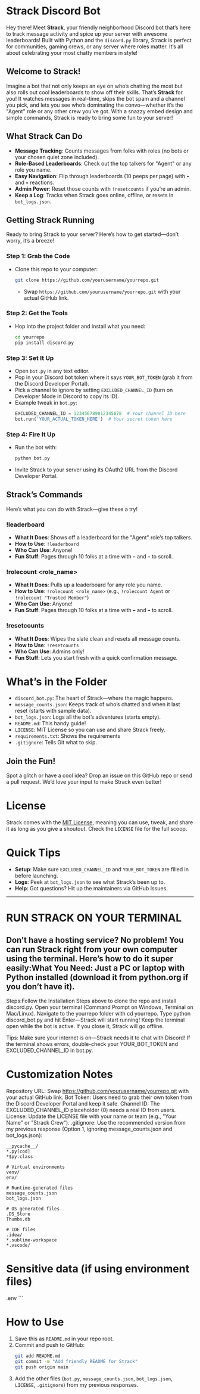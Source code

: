 
# **Strack Discord Bot**

Hey there! Meet **Strack**, your friendly neighborhood Discord bot that’s here to track message activity and spice up your server with awesome leaderboards! Built with Python and the `discord.py` library, Strack is perfect for communities, gaming crews, or any server where roles matter. It’s all about celebrating your most chatty members in style!

## **Welcome to Strack!**

Imagine a bot that not only keeps an eye on who’s chatting the most but also rolls out cool leaderboards to show off their skills. That’s **Strack** for you! It watches messages in real-time, skips the bot spam and a channel you pick, and lets you see who’s dominating the convo—whether it’s the "Agent" role or any other crew you’ve got. With a snazzy embed design and simple commands, Strack is ready to bring some fun to your server!

## **What Strack Can Do**

- **Message Tracking**: Counts messages from folks with roles (no bots or your chosen quiet zone included).
- **Role-Based Leaderboards**: Check out the top talkers for "Agent" or any role you name.
- **Easy Navigation**: Flip through leaderboards (10 peeps per page) with `⬅️` and `➡️` reactions.
- **Admin Power**: Reset those counts with `!resetcounts` if you’re an admin.
- **Keep a Log**: Tracks when Strack goes online, offline, or resets in `bot_logs.json`.

## **Getting Strack Running**

Ready to bring Strack to your server? Here’s how to get started—don’t worry, it’s a breeze!

### **Step 1: Grab the Code**
- Clone this repo to your computer:
  ```bash
  git clone https://github.com/yourusername/yourrepo.git
  ```
  - Swap `https://github.com/yourusername/yourrepo.git` with your actual GitHub link.

### **Step 2: Get the Tools**
- Hop into the project folder and install what you need:
  ```bash
  cd yourrepo
  pip install discord.py
  ```

### **Step 3: Set It Up**
- Open `bot.py` in any text editor.
- Pop in your Discord bot token where it says `YOUR_BOT_TOKEN` (grab it from the Discord Developer Portal).
- Pick a channel to ignore by setting `EXCLUDED_CHANNEL_ID` (turn on Developer Mode in Discord to copy its ID).
- Example tweak in `bot.py`:
  ```python
  EXCLUDED_CHANNEL_ID = 123456789012345678  # Your channel ID here
  bot.run('YOUR_ACTUAL_TOKEN_HERE')  # Your secret token here
  ```

### **Step 4: Fire It Up**
- Run the bot with:
  ```bash
  python bot.py
  ```
- Invite Strack to your server using its OAuth2 URL from the Discord Developer Portal.

## **Strack’s Commands**

Here’s what you can do with Strack—give these a try!

### **!leaderboard**
- **What It Does**: Shows off a leaderboard for the "Agent" role’s top talkers.
- **How to Use**: `!leaderboard`
- **Who Can Use**: Anyone!
- **Fun Stuff**: Pages through 10 folks at a time with `⬅️` and `➡️` to scroll.

### **!rolecount <role_name>**
- **What It Does**: Pulls up a leaderboard for any role you name.
- **How to Use**: `!rolecount <role_name>` (e.g., `!rolecount Agent` or `!rolecount "Trusted Member"`)
- **Who Can Use**: Anyone!
- **Fun Stuff**: Pages through 10 folks at a time with `⬅️` and `➡️` to scroll.

### **!resetcounts**
- **What It Does**: Wipes the slate clean and resets all message counts.
- **How to Use**: `!resetcounts`
- **Who Can Use**: Admins only!
- **Fun Stuff**: Lets you start fresh with a quick confirmation message.

# **What’s in the Folder**
- `discord_bot.py`: The heart of Strack—where the magic happens.
- `message_counts.json`: Keeps track of who’s chatted and when it last reset (starts with sample data).
- `bot_logs.json`: Logs all the bot’s adventures (starts empty).
- `README.md`: This handy guide!
- `LICENSE`: MIT License so you can use and share Strack freely.
- `requirements.txt`: Shows the requirements
- `.gitignore`: Tells Git what to skip.

## **Join the Fun!**
Spot a glitch or have a cool idea? Drop an issue on this GitHub repo or send a pull request. We’d love your input to make Strack even better!

# **License**
Strack comes with the [MIT License](LICENSE), meaning you can use, tweak, and share it as long as you give a shoutout. Check the `LICENSE` file for the full scoop.

# **Quick Tips**
- **Setup**: Make sure `EXCLUDED_CHANNEL_ID` and `YOUR_BOT_TOKEN` are filled in before launching.
- **Logs**: Peek at `bot_logs.json` to see what Strack’s been up to.
- **Help**: Got questions? Hit up the maintainers via GitHub Issues.

---

# RUN STRACK ON YOUR TERMINAL
## Don’t have a hosting service? No problem! You can run Strack right from your own computer using the terminal. Here’s how to do it super easily:What You Need: Just a PC or laptop with Python installed (download it from python.org if you don’t have it).

Steps:Follow the Installation Steps above to clone the repo and install discord.py.
Open your terminal (Command Prompt on Windows, Terminal on Mac/Linux).
Navigate to the yourrepo folder with cd yourrepo.
Type python discord_bot.py and hit Enter—Strack will start running!
Keep the terminal open while the bot is active. If you close it, Strack will go offline.

Tips: Make sure your internet is on—Strack needs it to chat with Discord!
If the terminal shows errors, double-check your YOUR_BOT_TOKEN and EXCLUDED_CHANNEL_ID in bot.py.

# Customization Notes

 Repository URL: Swap https://github.com/yourusername/yourrepo.git with your actual GitHub link.
 Bot Token: Users need to grab their own token from the Discord Developer Portal and keep it safe.
 Channel ID: The EXCLUDED_CHANNEL_ID placeholder (0) needs a real ID from users.
 License: Update the LICENSE file with your name or team (e.g., "Your Name" or "Strack Crew").
 .gitignore: Use the recommended version from my previous response (Option 1, ignoring message_counts.json and bot_logs.json):

 ```# Python
__pycache__/
*.py[cod]
*$py.class

# Virtual environments
venv/
env/

# Runtime-generated files
message_counts.json
bot_logs.json

# OS generated files
.DS_Store
Thumbs.db

# IDE files
.idea/
*.sublime-workspace
*.vscode/
 ```

# Sensitive data (if using environment files)
.env ```

# How to Use
1. Save this as `README.md` in your repo root.
2. Commit and push to GitHub:
   ```bash
   git add README.md
   git commit -m "Add friendly README for Strack"
   git push origin main
   ```
3. Add the other files (`bot.py`, `message_counts.json`, `bot_logs.json`, `LICENSE`, `.gitignore`) from my previous responses.
